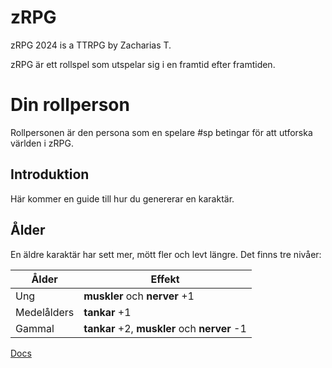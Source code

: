 # zRPG
zRPG 2024 is a TTRPG by Zacharias T.

zRPG är ett rollspel som utspelar sig i en framtid efter framtiden.
# Din rollperson
Rollpersonen är den persona som en spelare #sp betingar för att utforska världen i zRPG.
## Introduktion
Här kommer en guide till hur du genererar en karaktär.
## Ålder
En äldre karaktär har sett mer, mött fler och levt längre. Det finns tre nivåer:

| **Ålder**  | **Effekt** |
| ------------- | ------------- |
| Ung  | **muskler** och **nerver** +1 |
| Medelålders  | **tankar** +1  |
| Gammal  | **tankar** +2, **muskler** och **nerver** -1  |

[//]: # (This is a comment.)

<a href="/docs">Docs</a>
